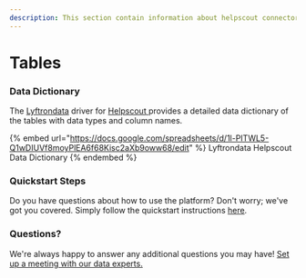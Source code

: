 ```yaml
---
description: This section contain information about helpscout connector tables information
---
```


# Tables

### Data Dictionary

The [Lyftrondata](https://www.lyftrondata.com/) driver for [Helpscout](https://www.lyftrondata.com/integration/business-analytics/helpscout//)[ ](https://www.lyftrondata.com/integration/helpscout/)provides a detailed data dictionary of the tables with data types and column names.

{% embed url="https://docs.google.com/spreadsheets/d/1l-PITWL5-Q1wDIUVf8moyPlEA6f68Kisc2aXb9oww68/edit" %}
Lyftrondata Helpscout Data Dictionary
{% endembed %}

### Quickstart Steps

Do you have questions about how to use the platform? Don't worry; we've got you covered. Simply follow the quickstart instructions [here](../README.md).

### Questions? <a href="#questions" id="questions"></a>

We're always happy to answer any additional questions you may have! [Set up a meeting with our data experts.](https://www.lyftrondata.com/book-a-meeting/)

